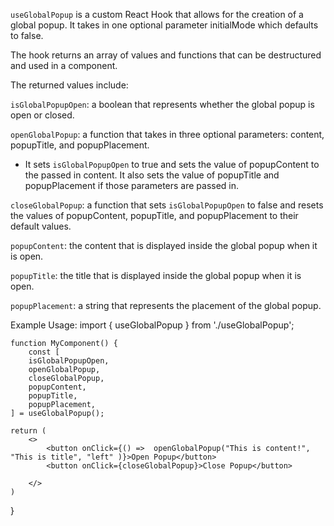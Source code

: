 `useGlobalPopup` is a custom React Hook that allows for the creation of a global popup. It takes in one optional parameter initialMode which defaults to false.

The hook returns an array of values and functions that can be destructured and used in a component.

The returned values include:

`isGlobalPopupOpen`: a boolean that represents whether the global popup is open or closed.

`openGlobalPopup`: a function that takes in three optional parameters: content, popupTitle, and popupPlacement.

-   It sets `isGlobalPopupOpen` to true and sets the value of popupContent to the passed in content. It also sets the value of popupTitle and popupPlacement if those parameters are passed in.

`closeGlobalPopup`: a function that sets `isGlobalPopupOpen` to false and resets the values of popupContent, popupTitle, and popupPlacement to their default values.

`popupContent`: the content that is displayed inside the global popup when it is open.

`popupTitle`: the title that is displayed inside the global popup when it is open.

`popupPlacement`: a string that represents the placement of the global popup.

<!-- This hook works with GlobalPopup.tsx, which is being rendered in App.tsx -->

Example Usage:
import { useGlobalPopup } from './useGlobalPopup';

    function MyComponent() {
        const [
        isGlobalPopupOpen,
        openGlobalPopup,
        closeGlobalPopup,
        popupContent,
        popupTitle,
        popupPlacement,
    ] = useGlobalPopup();

    return (
        <>
            <button onClick={() =>  openGlobalPopup("This is content!", "This is title", "left" )}>Open Popup</button>
            <button onClick={closeGlobalPopup}>Close Popup</button>

        </>
    )

}
